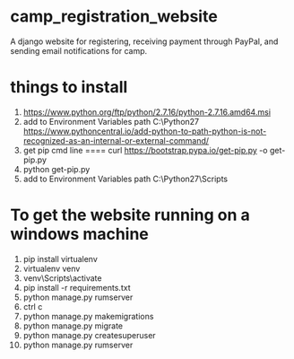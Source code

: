 # camp_registration_website
A django website for registering, receiving payment through PayPal, and sending email notifications for camp.

# things to install
1. https://www.python.org/ftp/python/2.7.16/python-2.7.16.amd64.msi
1. add to Environment Variables path C:\Python27   https://www.pythoncentral.io/add-python-to-path-python-is-not-recognized-as-an-internal-or-external-command/
1. get pip cmd line ==== curl https://bootstrap.pypa.io/get-pip.py -o get-pip.py
1. python get-pip.py
1. add to Environment Variables path C:\Python27\Scripts

# To get the website running on a windows machine
1. pip install virtualenv
1. virtualenv venv 
1. venv\Scripts\activate 
1. pip install -r requirements.txt
1. python manage.py rumserver
1. ctrl c 
1. python manage.py makemigrations 
1. python manage.py migrate 
1. python manage.py createsuperuser
1. python manage.py rumserver
